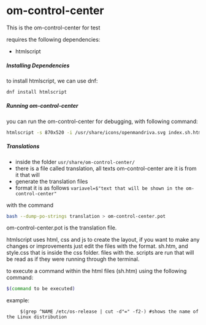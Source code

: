 om-control-center
===========

This is the om-control-center for test

requires the following dependencies:

- htmlscript

##### Installing Dependencies
to install htmlscript, we can use dnf:
```sh
dnf install htmlscript
```

##### Running om-control-center
you can run the om-control-center for debugging, with following command:
```sh
htmlscript -s 870x520 -i /usr/share/icons/openmandriva.svg index.sh.htm 2> /dev/null;
```

##### Translations
* inside the folder ```usr/share/om-control-center/ ```
* there is a file called translation, all texts om-control-center are it is from it that will 
* generate the translation files
* format it is as follows
```variavel=$"text that will be shown in the om-control-center"```

with the command
```sh
bash --dump-po-strings translation > om-control-center.pot
```

om-control-center.pot is the translation file.

htmlscript uses html, css and js to create the layout, if you want to make any changes or improvements
just edit the files with the format. sh.htm, and style.css that is inside the css folder.
files with the. scripts are run that will be read as if they were running through the terminal.

to execute a command within the html files (sh.htm) using the following command:
```sh
$(command to be executed)
```

example: 
```
     $(grep ^NAME /etc/os-release | cut -d"=" -f2-) #shows the name of the Linux distribution
```      
